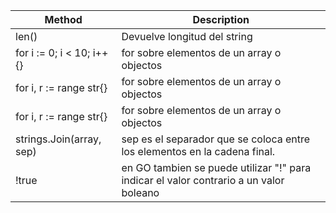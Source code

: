 | Method | Description |
| --- | --- |
| len() | Devuelve longitud del string |
| for i := 0; i < 10; i++ {} | for sobre elementos de un array o objectos |
| for i, r := range str{} | for sobre elementos de un array o objectos |
| for i, r := range str{} | for sobre elementos de un array o objectos |
| strings.Join(array, sep) | sep es el separador que se coloca entre los elementos en la cadena final.|
| !true | en GO tambien se puede utilizar "!" para indicar el valor contrario a un valor boleano |

